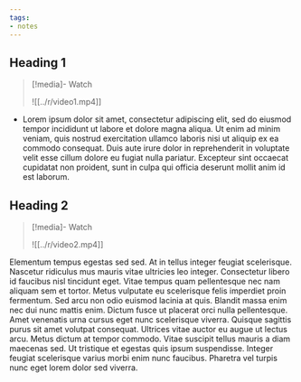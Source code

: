 ```yaml
---
tags:
- notes
---
```

## Heading 1

>[!media]- Watch
>
>![[../r/video1.mp4]]

- Lorem ipsum dolor sit amet, consectetur adipiscing elit, sed do eiusmod tempor incididunt ut labore et dolore magna aliqua. Ut enim ad minim veniam, quis nostrud exercitation ullamco laboris nisi ut aliquip ex ea commodo consequat. Duis aute irure dolor in reprehenderit in voluptate velit esse cillum dolore eu fugiat nulla pariatur. Excepteur sint occaecat cupidatat non proident, sunt in culpa qui officia deserunt mollit anim id est laborum.

## Heading 2

>[!media]- Watch
>
>![[../r/video2.mp4]]

Elementum tempus egestas sed sed. At in tellus integer feugiat scelerisque. Nascetur ridiculus mus mauris vitae ultricies leo integer. Consectetur libero id faucibus nisl tincidunt eget. Vitae tempus quam pellentesque nec nam aliquam sem et tortor. Metus vulputate eu scelerisque felis imperdiet proin fermentum. Sed arcu non odio euismod lacinia at quis. Blandit massa enim nec dui nunc mattis enim. Dictum fusce ut placerat orci nulla pellentesque. Amet venenatis urna cursus eget nunc scelerisque viverra. Quisque sagittis purus sit amet volutpat consequat. Ultrices vitae auctor eu augue ut lectus arcu. Metus dictum at tempor commodo. Vitae suscipit tellus mauris a diam maecenas sed. Ut tristique et egestas quis ipsum suspendisse. Integer feugiat scelerisque varius morbi enim nunc faucibus. Pharetra vel turpis nunc eget lorem dolor sed viverra.
